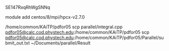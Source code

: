 SE147RxqRhWgSNNq

module add centos/8/mpi/hpcx-v2.7.0

/home/common/KAiTP/pdfor05
scp parallel/integral.cpp pdfor05@calc.cod.phystech.edu:/home/common/KAiTP/pdfor05
scp  pdfor05@calc.cod.phystech.edu:/home/common/KAiTP/pdfor05/Parallel/submit_out.txt ~/Documents/parallel/Result 
